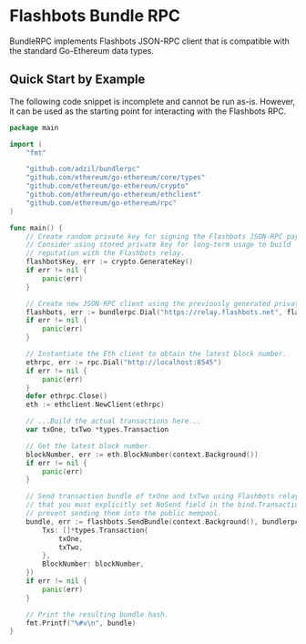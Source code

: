 # Flashbots Bundle RPC

BundleRPC implements Flashbots JSON-RPC client that is compatible with the standard Go-Ethereum data types.

## Quick Start by Example

The following code snippet is incomplete and cannot be run as-is. However, it can be used as the starting point for interacting with the Flashbots RPC.

```go
package main

import (
    "fmt"

    "github.com/adzil/bundlerpc"
    "github.com/ethereum/go-ethereum/core/types"
    "github.com/ethereum/go-ethereum/crypto"
    "github.com/ethereum/go-ethereum/ethclient"
    "github.com/ethereum/go-ethereum/rpc"
)

func main() {
    // Create random private key for signing the Flashbots JSON-RPC payload.
    // Consider using stored private key for long-term usage to build
    // reputation with the Flashbots relay.
    flashbotsKey, err := crypto.GenerateKey()
    if err != nil {
        panic(err)
    }

    // Create new JSON-RPC client using the previously generated private key.
    flashbots, err := bundlerpc.Dial("https://relay.flashbots.net", flashbotsKey)
    if err != nil {
        panic(err)
    }

    // Instantiate the Eth client to obtain the latest block number.
    ethrpc, err := rpc.Dial("http://localhost:8545")
    if err != nil {
        panic(err)
    }
    defer ethrpc.Close()
    eth := ethclient.NewClient(ethrpc)

    // ...Build the actual transactions here...
    var txOne, txTwo *types.Transaction

    // Get the latest block number.
    blockNumber, err := eth.BlockNumber(context.Background())
    if err != nil {
        panic(err)
    }

    // Send transaction bundle of txOne and txTwo using Flashbots relay. Note
    // that you must explicitly set NoSend field in the bind.TransactionOpts to
    // prevent sending them into the public mempool.
    bundle, err := flashbots.SendBundle(context.Background(), bundlerpc.SendBundleParam{
        Txs: []*types.Transaction{
            txOne,
            txTwo,
        },
        BlockNumber: blockNumber,
    })
    if err != nil {
        panic(err)
    }

    // Print the resulting bundle hash.
    fmt.Printf("%#v\n", bundle)
}
```
